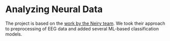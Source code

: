 # Analyzing Neural Data
 
The project is based on the [work by the Neiry team](https://habr.com/ru/post/480060/).
We took their approach to preprocessing of EEG data and added several ML-based classification models.
